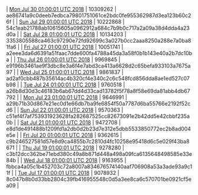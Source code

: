 | [Mon Jul 30 01:00:01 UTC 2018](https://transfer.sh/tj4y8/trcninja-dbdump-20180730010001.tar.bz2) | 10309262 | ae86741a9c0deeb7edbca79801751061ce2bdc0fe955362987d3ea123b60c26f | 
| [Sun Jul 29 01:00:01 UTC 2018](https://transfer.sh/CGXuq/trcninja-dbdump-20180729010001.tar.bz2) | 10222868 | 54c1eab21788ab10615605a0962912a684c7b9b0c717a2a09a38d4dda4a23d0a | 
| [Sat Jul 28 01:00:01 UTC 2018](https://transfer.sh/cIPtp/trcninja-dbdump-20180728010001.tar.bz2) | 10134203 | 3353805588ca463c97290e72fd92699c3a027b0cc2aaa8250a288e7a0ba81fa6 | 
| [Fri Jul 27 01:00:01 UTC 2018](https://transfer.sh/qG5eJ/trcninja-dbdump-20180727010001.tar.bz2) | 10051741 | a2eee3da6d6391a51faac7dde600fa4788a45da3a58f0b1b143e40a2b7dc10ba | 
| [Thu Jul 26 01:00:01 UTC 2018](https://transfer.sh/vTOK6/trcninja-dbdump-20180726010001.tar.bz2) | 9969845 | e9196b3461ae9f3dbc8e3a6f4e7abd3ca413a6628d2c65befa933103a7675a97 | 
| [Wed Jul 25 01:00:01 UTC 2018](https://transfer.sh/gLCMR/trcninja-dbdump-20180725010001.tar.bz2) | 9861837 | ad2af0cbb487b35614ac4b320cf4e340c2c6c548fcd856dda8ae1ed527c07b98 | 
| [Tue Jul 24 01:00:01 UTC 2018](https://transfer.sh/85b3c/trcninja-dbdump-20180724010001.tar.bz2) | 9760518 | a26b8d30d3c46183b6ab67dd4d33cad13782f5f78a8f58e69da81abb4db67792 | 
| [Mon Jul 23 01:00:01 UTC 2018](https://transfer.sh/10JEs5/trcninja-dbdump-20180723010001.tar.bz2) | 9646991 | a29b71b30d867e21ec0d1e66db7ba9fe6854f50a7787d6ba55766e2192f52cd6 | 
| [Sun Jul 22 01:00:01 UTC 2018](https://transfer.sh/5egld/trcninja-dbdump-20180722010001.tar.bz2) | 9570363 | c51ef4f7af753931923628fa282687525cc82673091e2b42dd5e42cbbf235a0b | 
| [Sat Jul 21 01:00:01 UTC 2018](https://transfer.sh/AHjb4/trcninja-dbdump-20180721010001.tar.bz2) | 9472708 | e8d1de491488b1209fd1a2db0d2b23d7e312e5dbb5533850772ec2b8ad004e5e | 
| [Fri Jul 20 01:00:01 UTC 2018](https://transfer.sh/11POpt/trcninja-dbdump-20180720010001.tar.bz2) | 9362615 | c9b246527581d57e8d9ca4855b7c2810d4fc10258e95418d6c5e029f43ba8671 | 
| [Thu Jul 19 01:00:01 UTC 2018](https://transfer.sh/B16Ul/trcninja-dbdump-20180719010001.tar.bz2) | 9278280 | c3b12dcc362be71ebd380c49a8b871d448a498a09fca6135648498585e33e84b | 
| [Wed Jul 18 01:00:01 UTC 2018](https://transfer.sh/X1bx6/trcninja-dbdump-20180718010001.tar.bz2) | 9163955 | fbbca4a05c1b452703c72a8007a834676574140aaf706908a53a3ade93a9c11f | 
| [Tue Jul 17 01:00:01 UTC 2018](https://transfer.sh/loGR3/trcninja-dbdump-20180717010001.tar.bz2) | 9078932 | 8c047b8b0d33bb2804c39fb416955548c0d5a3ee8ca6c570701be0921cf5ea09 | 

